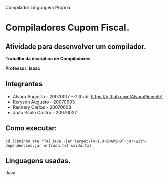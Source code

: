 Compilador Linguagem Própria 
<h1>Compiladores Cupom Fiscal.</h1>
<h2>Atividade para desenvolver um compilador.</h2>

  __Trabalho da disciplina de Compiladores__
  
  __Professor: Isaac__
  
  ## Integrantes
  * Alvaro Augusto - 20070017 - Github: https://github.com/AlvaroPimente1
  * Reryson Augusto - 20070003
  * Rannery Carlos - 20070008
  * João Paulo Castro - 20070027
  
  ## Como executar:
  ```cd (caminho ate "T4)```
  ```java -jar target\T4-1.0-SNAPSHOT-jar-with-dependencies.jar entrada.txt saida.txt```
  
  
 ## Linguagens usadas.
  <table>
    Java
  <table>
